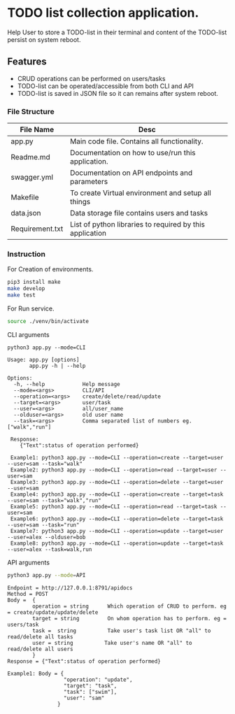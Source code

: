 # TODO list collection application.

Help User to store a TODO-list in their terminal and content of the TODO-list persist on system reboot.

## Features

- CRUD operations can be performed on users/tasks
- TODO-list can be operated/accessible from both CLI and API
- TODO-list is saved in JSON file so it can remains after system reboot.

### File Structure

| File Name       | Desc                                                     |
| --------------- | -------------------------------------------------------- |
| app.py          | Main code file. Contains all functionality.              |
| Readme.md       | Documentation on how to use/run this application.        |
| swagger.yml     | Documentation on API endpoints and parameters            |
| Makefile        | To create Virtual environment and setup all things       |
| data.json       | Data storage file contains users and tasks               |
| Requirement.txt | List of python libraries to required by this application |

### Instruction

For Creation of environments.

```sh
pip3 install make
make develop
make test
```

For Run service.

```sh
source ./venv/bin/activate
```

CLI arguments

```
python3 app.py --mode=CLI
```

```
Usage: app.py [options]
       app.py -h | --help

Options:
  -h, --help            Help message
  --mode=<args>         CLI/API
  --operation=<args>    create/delete/read/update
  --target=<args>       user/task
  --user=<args>         all/user_name
  --olduser=<args>      old user name
  --task=<args>         Comma separated list of numbers eg. ["walk","run"]

 Response:
    {"Text":status of operation performed}
```

```
 Example1: python3 app.py --mode=CLI --operation=create --target=user --user=sam --task="walk"
 Example2: python3 app.py --mode=CLI --operation=read --target=user --user=sam
 Example3: python3 app.py --mode=CLI --operation=delete --target=user --user=sam
 Example4: python3 app.py --mode=CLI --operation=create --target=task --user=sam --task="walk","run"
 Example5: python3 app.py --mode=CLI --operation=read --target=task --user=sam
 Example6: python3 app.py --mode=CLI --operation=delete --target=task --user=sam --task="run"
 Example7: python3 app.py --mode=CLI --operation=update --target=user --user=alex --olduser=bob
 Example8: python3 app.py --mode=CLI --operation=update --target=task --user=alex --task=walk,run

```

API arguments

```sh
python3 app.py --mode=API
```

```
Endpoint = http://127.0.0.1:8791/apidocs
Method = POST
Body =  {
        operation = string      Which operation of CRUD to perform. eg = create/update/update/delete
        target = string         On whom operation has to perform. eg = users/task
        task =	string          Take user's task list OR "all" to read/delete all tasks
        user = string          Take user's name OR "all" to read/delete all users
        }
Response = {"Text":status of operation performed}
```

```
Example1: Body = {
                  "operation": "update",
                  "target": "task",
                  "task": ["swim"],
                  "user": "sam"
                }
```
